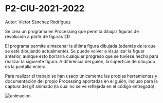 # P2-CIU-2021-2022

Autor: Víctor Sánchez Rodríguez

Se crea un programa en Processing que permita dibujar figuras de revolución a partir de figuras 2D

El programa permite almacenar la última figura dibujada (además de la que se esté dibujando actualmente). Se puede volver a visualizar la figuar anterior, aunque esto borraría cualquier progreso que se tuviese hecho para realizar la siguiente figura.
A diferencia del guión, la superficie de dibujado es la pantalla entera.

Para realizar el trabajo se han usado únicamente las propias herramientas y documentación del propio Processing aportadas en el guión, incluso para la captura del gif animado (la cual no se ve reflejada en el código entregado).

![animacion](https://user-images.githubusercontent.com/73181748/154867532-9539b13c-78dc-44f9-a084-bc2592778845.gif)

